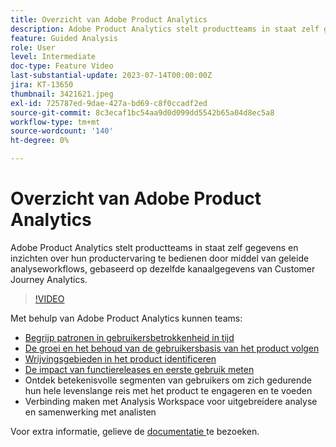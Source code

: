 ```yaml
---
title: Overzicht van Adobe Product Analytics
description: Adobe Product Analytics stelt productteams in staat zelf gegevens en inzichten over hun productervaring te bedienen door middel van geleide analyseworkflows, gebaseerd op dezelfde kanaalgegevens van Customer Journey Analytics.
feature: Guided Analysis
role: User
level: Intermediate
doc-type: Feature Video
last-substantial-update: 2023-07-14T00:00:00Z
jira: KT-13650
thumbnail: 3421621.jpeg
exl-id: 725787ed-9dae-427a-bd69-c8f0ccadf2ed
source-git-commit: 8c3ecaf1bc54aa9d0d099dd5542b65a04d8ec5a8
workflow-type: tm+mt
source-wordcount: '140'
ht-degree: 0%

---
```


# Overzicht van Adobe Product Analytics

Adobe Product Analytics stelt productteams in staat zelf gegevens en inzichten over hun productervaring te bedienen door middel van geleide analyseworkflows, gebaseerd op dezelfde kanaalgegevens van Customer Journey Analytics.

>[!VIDEO](https://video.tv.adobe.com/v/3432452/?learn=on&captions=dut)

Met behulp van Adobe Product Analytics kunnen teams:

* [Begrijp patronen in gebruikersbetrokkenheid in tijd](../guided-analysis/trends.md)
* [De groei en het behoud van de gebruikersbasis van het product volgen](../guided-analysis/active-growth.md)
* [Wrijvingsgebieden in het product identificeren](../guided-analysis/funnel.md)
* [De impact van functiereleases en eerste gebruik meten](../guided-analysis/release-impact.md)
* Ontdek betekenisvolle segmenten van gebruikers om zich gedurende hun hele levenslange reis met het product te engageren en te voeden
* Verbinding maken met Analysis Workspace voor uitgebreidere analyse en samenwerking met analisten

Voor extra informatie, gelieve de [ documentatie ](https://experienceleague.adobe.com/nl/docs/analytics-platform/using/guided-analysis/overview) te bezoeken.

